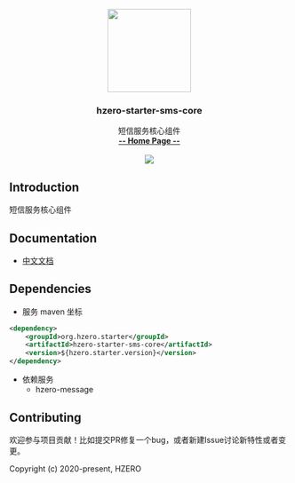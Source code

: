 <p align="center">
    <img src="https://file.open.hand-china.com/hsop-image/doc_classify/0/fed03e0fcb9d4a408d5be052fced12d1/hzero.png" width="150">
    <h3><p style="text-align:center">hzero-starter-sms-core</p></h3>
    <p align="center">
        短信服务核心组件
        <br>
        <a href="http://open.hand-china.com/document-center/doc/component/124/10455?doc_id=5270"><strong>-- Home Page --</strong></a>
        <br>
        <br>
         <a href="http://www.apache.org/licenses/LICENSE-2.0">
             <img src="https://img.shields.io/github/license/alibaba/arthas.svg" >
         </a>
    </p>    
</p>


## Introduction
短信服务核心组件


## Documentation
- [中文文档](http://open.hand-china.com/document-center/doc/component/124/10455?doc_id=5270)

## Dependencies

* 服务 maven 坐标

```xml
<dependency>
    <groupId>org.hzero.starter</groupId>
    <artifactId>hzero-starter-sms-core</artifactId>
    <version>${hzero.starter.version}</version>
</dependency>
```

* 依赖服务
    - hzero-message
    
## Contributing

欢迎参与项目贡献！比如提交PR修复一个bug，或者新建Issue讨论新特性或者变更。

Copyright (c) 2020-present, HZERO
